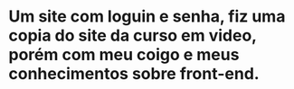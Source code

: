 ﻿# Um site com loguin e senha, fiz uma copia do site da curso em video, porém com meu coigo e meus conhecimentos sobre front-end.
